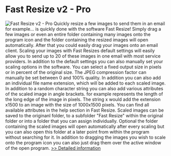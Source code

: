 # Fast Resize v2 - Pro
![Fast Resize v2 - Pro](https://mycommerce.akamaized.net/api/pimages/P300847487/BIG/300847487.JPG)
Quickly resize a few images to send them in an email for example…
is quickly done with the software Fast Resize!
Simply drag a few images or even an entire folder containing many images onto the program icon and the folder containing the resized images will open automatically. After that you could easily drag your images onto an email client. Scaling your images with Fast Resizes default settings will easily allow you to send up to 20 of these images in one email with most service providers.
In addition to the default settings you can also manually set your scaling options in the software. You can select a fixed output size in pixels or in percent of the original size. The JPEG compression factor can manually be set between 0 and 100% quality. In addition you can also add an individual file name extension, which will be added to each scaled image. In addition to a random character string you can also add various attributes of the scaled image in angle brackets. for example represents the length of the long edge of the image in pixels. The string x would add the extension x1500 to an image with the size of 1000x1500 pixels. You can find all available attributes in the help section in Fast Resize.
Scaled images can be saved to the originanl folder, to a subfolder "Fast Resize" within the original folder or into a folder that you can assign individually.
Optional the folder containing the scaled images will open automatically after every scaling but you can also open this folder at a later point from within the program without searching for it.
In addition to dragging the images you wish to scale onto the program icon you can also just drag them over the active window of the open program.
[>> Detailed information](https://secure.shareit.com/shareit/product.html?productid=300847487&affiliateid=200057808)
